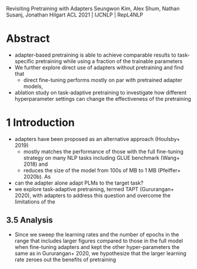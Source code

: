 Revisiting Pretraining with Adapters
Seungwon Kim, Alex Shum, Nathan Susanj, Jonathan Hilgart
ACL 2021 | IJCNLP | RepL4NLP

# Abstract

* adapter-based pretraining is able to achieve comparable results to
  task-specific pretraining while using a fraction of the trainable parameters
* We further explore direct use of adapters without pretraining and find that
  * direct fine-tuning performs mostly on par with pretrained adapter models,
* ablation study on task-adaptive pretraining to investigate how different
  hyperparameter settings can change the effectiveness of the pretraining

# 1 Introduction

* adapters have been proposed as an alternative approach (Houlsby+ 2019)
  * mostly matches the performance of those with the full fine-tuning strategy
    on many NLP tasks including GLUE benchmark (Wang+ 2018) and
  * reduces the size of the model from 100s of MB to 1 MB (Pfeiffer+ 2020b). As
* can the adapter alone adapt PLMs to the target task?
* we explore task-adaptive pretraining, termed TAPT (Gururangan+ 2020), with
  adapters to address this question and overcome the limitations of the

## 3.5 Analysis

* Since we sweep the learning rates and the number of epochs in the range that
  includes larger figures compared to those in the full model when fine-tuning
  adapters and kept the other hyper-parameters the same as in Gururangan+ 2020,
  we hypothesize that the larger learning rate zeroes out the benefits of
  pretraining
